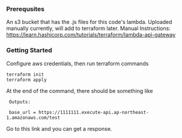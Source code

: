 ### Prerequsites 
An s3 bucket that has the .js files for this code's lambda.
Uploaded manually currently, will add to terraform later.
 Manual Instructions: 
 https://learn.hashicorp.com/tutorials/terraform/lambda-api-gateway

### Getting Started

Configure aws credentials, then run terraform commands
```
terraform init 
terraform apply   
```

At the end of the command, there should be something like
```
 Outputs:
 
 base_url = https://1111111.execute-api.ap-northeast-1.amazonaws.com/test   
```

Go to this link and you can get a response. 
